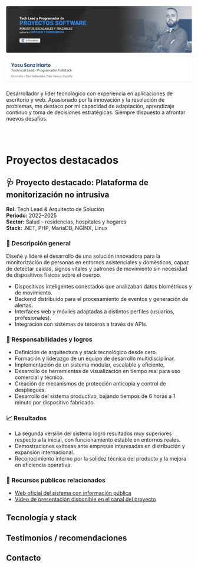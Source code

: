 <a href="https://www.linkedin.com/in/yosusanz/" target="_blank">
  <img src="./images/banner.png" alt="banner yosusanz" width="846" />
</a>

<p>Desarrollador y líder tecnológico con experiencia en aplicaciones de escritorio y web. Apasionado por la innovación y la resolución de problemas, me destaco por mi capacidad de adaptación, aprendizaje continuo y toma de decisiones estratégicas. Siempre dispuesto a afrontar nuevos desafíos.</p>
<br>
<br>

<h1>Proyectos destacados</h1>
<section>
  <h2>🩺 Proyecto destacado: Plataforma de monitorización no intrusiva</h2>

  <p><strong>Rol:</strong> Tech Lead & Arquitecto de Solución<br>
     <strong>Periodo:</strong> 2022–2025<br>
     <strong>Sector:</strong> Salud – residencias, hospitales y hogares<br>
     <strong>Stack:</strong> .NET, PHP, MariaDB, NGINX, Linux
  </p>

  <h3>🧩 Descripción general</h3>
  <p>
    Diseñé y lideré el desarrollo de una solución innovadora para la monitorización de personas en entornos asistenciales y domésticos,
    capaz de detectar caídas, signos vitales y patrones de movimiento sin necesidad de dispositivos físicos sobre el cuerpo.
  </p>
  <ul>
    <li>Dispositivos inteligentes conectados que analizaban datos biométricos y de movimiento.</li>
    <li>Backend distribuido para el procesamiento de eventos y generación de alertas.</li>
    <li>Interfaces web y móviles adaptadas a distintos perfiles (usuarios, profesionales).</li>
    <li>Integración con sistemas de terceros a través de APIs.</li>
  </ul>

  <h3>🔧 Responsabilidades y logros</h3>
  <ul>
    <li>Definición de arquitectura y stack tecnológico desde cero.</li>
    <li>Formación y liderazgo de un equipo de desarrollo multidisciplinar.</li>
    <li>Implementación de un sistema modular, escalable y eficiente.</li>
    <li>Desarrollo de herramientas de visualización en tiempo real para uso comercial y técnico.</li>
    <li>Creación de mecanismos de protección anticopia y control de despliegues.</li>
    <li>Desarrollo del sistema productivo, bajando tiempos de 6 horas a 1 minuto por dispositivo fabricado.</li>
  </ul>

  <h3>📈 Resultados</h3>
  <ul>
    <li>La segunda versión del sistema logró resultados muy superiores respecto a la inicial, con funcionamiento estable en entornos reales.</li>
    <li>Demostraciones exitosas ante empresas interesadas en distribución y expansión internacional.</li>
    <li>Reconocimiento interno por la solidez técnica del producto y la mejora en eficiencia operativa.</li>
  </ul>

  <h3>🔗 Recursos públicos relacionados</h3>
  <ul>
    <li><a href="https://ingevital.com/" target="_blank">Web oficial del sistema con información pública</a></li>
    <li><a href="https://www.youtube.com/watch?v=xSD7zSjGjf8" target="_blank">Vídeo de presentación disponible en el canal del proyecto</a></li>
  </ul>
</section>

<h2>Tecnología y stack</h2>

<h2>Testimonios / recomendaciones</h2>

<h2>Contacto</h2>
